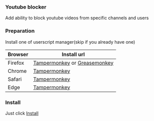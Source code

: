 ### Youtube blocker

Add ability to block youtube videos from specific channels and users

### Preparation

Install one of userscript manager(skip if you already have one)

| Browser | Install url |
|---------|-------------|
| Firefox | [Tampermonkey](https://addons.mozilla.org/ru/firefox/addon/tampermonkey/) or [Greasemonkey](https://addons.mozilla.org/ru/firefox/addon/greasemonkey/) |
| Chrome  | [Tampermonkey](https://chrome.google.com/webstore/detail/tampermonkey/dhdgffkkebhmkfjojejmpbldmpobfkfo) |
| Safari  | [Tampermonkey](https://www.tampermonkey.net/?ext=dhdg&browser=safari) |
| Edge    | [Tampermonkey](https://www.microsoft.com/uk-ua/p/tampermonkey/9nblggh5162s) |

### Install

Just click [Install](../../dist/youtube-blocker.user.js?raw=true)

